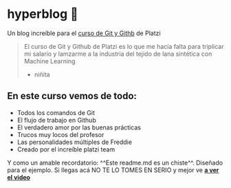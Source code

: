 # hyperblog 🎃 
Un blog increíble para el [curso de Git y Githb](https://platzi.com/clases/git-github/ "curso de Git y Githb") de Platzi
> El curso de Git y Github de Platzi es lo que me hacía falta para triplicar mi salario y lamzarme a la industria del tejido de lana sintética con Machine Learning
> - niñita

## En este curso vemos de todo:
* Todos los comandos de Git
* El flujo de trabajo en Github
* El verdadero amor por las buenas prácticas
* Trucos muy locos del profesor 
* Las personalidades múltiples de Freddie
* Creado por el increíble platzi team

Y como un amable recordatorio: ^^Este readme.md es un chiste^^. Diseñado para el ejemplo. Si llegas acá NO TE LO TOMES EN SERIO y mejor ve [**a ver el video**](https://youtu.be/mUi9mOqPhf8 "a ver el video")